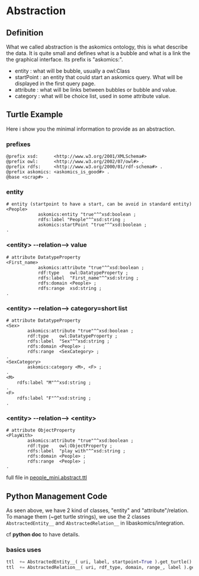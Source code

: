 # Abstraction
## Definition
What we called abstraction is the askomics ontology, this is what describe the data.
It is quite small and defines what is a bubble and what is a link the the graphical interface.
Its prefix is "askomics:".
* entity : what will be bubble, usually a owl:Class
* startPoint : an entity that could start an askomics query. What will be displayed in the first query page.
* attribute : what will be links between bubbles or bubble and value.
* category : what will be choice list, used in some attribute value.

## Turtle Example
Here i show you the minimal information to provide as an abstraction.
### prefixes
```
@prefix xsd:      <http://www.w3.org/2001/XMLSchema#>
@prefix owl:      <http://www.w3.org/2002/07/owl#> .
@prefix rdfs:     <http://www.w3.org/2000/01/rdf-schema#> .
@prefix askomics: <askomics_is_good#> .
@base <scrap#> .
```
### entity
```
# entity (startpoint to have a start, can be avoid in standard entity)
<People>
            askomics:entity "true"^^xsd:boolean ;
            rdfs:label "People"^^xsd:string ;
            askomics:startPoint "true"^^xsd:boolean ;
.
```
### \<entity> --relation--> value
```
# attribute DatatypeProperty
<First_name>
            askomics:attribute "true"^^xsd:boolean ;
            rdf:type    owl:DatatypeProperty ;
            rdfs:label  "First_name"^^xsd:string ;
            rdfs:domain <People> ;
            rdfs:range  xsd:string ;
.
```
### \<entity> --relation--> category=short list
```
# attribute DatatypeProperty
<Sex>
        askomics:attribute "true"^^xsd:boolean ;
        rdf:type    owl:DatatypeProperty ;
        rdfs:label  "Sex"^^xsd:string ;
        rdfs:domain <People> ;
        rdfs:range  <SexCategory> ;
.
<SexCategory>
        askomics:category <M>, <F> ;
.
<M>
    rdfs:label "M"^^xsd:string ;
.
<F>
    rdfs:label "F"^^xsd:string ;
.

```
### \<entity> --relation--> \<entity>
```
# attribute ObjectProperty
<PlayWith>
        askomics:attribute "true"^^xsd:boolean ;
        rdf:type    owl:ObjectProperty ;
        rdfs:label  "play with"^^xsd:string ;
        rdfs:domain <People> ;
        rdfs:range  <People> ;
.
```

full file in [people_mini.abstract.ttl](https://github.com/askomics/askomics/blob/master/docs/people_mini.abstract.ttl)

## Python Management Code
As seen above, we have 2 kind of classes, "entity" and "attribute"/relation.
To manage them (~get turtle strings), we use the 2 classes ```AbstractedEntity__``` and ```AbstractedRelation__``` in libaskomics/integration.

cf __python doc__ to have details.
### basics uses
```python
ttl  += AbstractedEntity__( uri, label, startpoint=True ).get_turtle()
ttl  += AbstractedRelation__( uri, rdf_type, domain, range_, label ).get_turtle()
```
